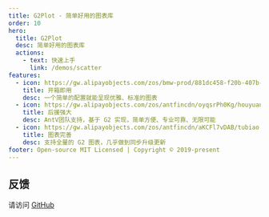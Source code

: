 ```yaml
---
title: G2Plot - 简单好用的图表库
order: 10
hero:
  title: G2Plot
  desc: 简单好用的图表库
  actions:
    - text: 快速上手
      link: /demos/scatter
features:
  - icon: https://gw.alipayobjects.com/zos/bmw-prod/881dc458-f20b-407b-947a-95104b5ec82b/k79dm8ih_w144_h144.png
    title: 开箱即用
    desc: 一个简单的配置就能呈现优雅、标准的图表
  - icon: https://gw.alipayobjects.com/zos/antfincdn/oyqsrPh0Kg/houyuan.png
    title: 后援强大
    desc: AntV团队支持，基于 G2 实现，简单方便、专业可靠、无限可能
  - icon: https://gw.alipayobjects.com/zos/antfincdn/aKCFl7vDAB/tubiao.png
    title: 图表完善
    desc: 支持全量的 G2 图表，几乎做到同步升级更新
footer: Open-source MIT Licensed | Copyright © 2019-present
---
```


## 反馈

请访问 [GitHub](https://github.com/antvis/G2Plot/issues)
